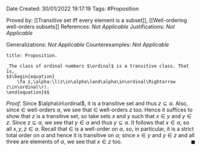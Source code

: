 <div class="topSpace"></div>

Date Created: 30/01/2022 19:17:19
Tags: #Proposition

Proved by: [[Transitive set iff every element is a subset]], [[Well-ordering well-orders subsets]]
References: _Not Applicable_
Justifications: _Not Applicable_

Generalizations: _Not Applicable_
Counterexamples: _Not Applicable_

``` ad-Proposition
title: Proposition.

_The class of ordinal numbers $\ordinal$ is a transitive class. That is,_
$$\begin{equation}
    \fa z,\alpha:\l(z\in\alpha\land\alpha\in\ordinal\Rightarrow z\in\ordinal\r).
\end{equation}$$

```

_Proof_. Since $\alpha\in\ordinal$, it is a transitive set and thus $z\subseteq\alpha$. Also, since $\in$ well-orders $\alpha$, we see that $\in$ well-orders $z$ too. Hence it suffices to show that $z$ is a transitive set, so take sets $x$ and $y$ such that $x\in y$ and $y\in z$. Since $z\subseteq\alpha$, we see that $y\in\alpha$ and thus $y\subseteq\alpha$. It follows that $x\in\alpha$, so all $x,y,z\in\alpha$. Recall that $\in$ is a well-order on $\alpha$, so, in particular, it is a strict total order on $\alpha$ and hence it is transitive on $\alpha$; since $x\in y$ and $y\in z$ and all three are elements of $\alpha$, we see that $x\in z$ too.<span style="float:right;">$\blacksquare$</span>
